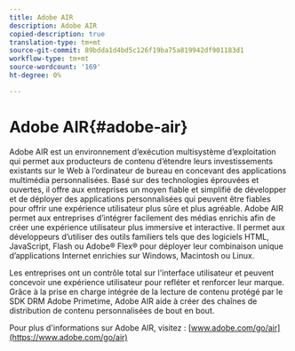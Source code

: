 ```yaml
---
title: Adobe AIR
description: Adobe AIR
copied-description: true
translation-type: tm+mt
source-git-commit: 89bdda1d4bd5c126f19ba75a819942df901183d1
workflow-type: tm+mt
source-wordcount: '169'
ht-degree: 0%

---
```



# Adobe AIR{#adobe-air}

Adobe AIR est un environnement d’exécution multisystème d’exploitation qui permet aux producteurs de contenu d’étendre leurs investissements existants sur le Web à l’ordinateur de bureau en concevant des applications multimédia personnalisées. Basé sur des technologies éprouvées et ouvertes, il offre aux entreprises un moyen fiable et simplifié de développer et de déployer des applications personnalisées qui peuvent être fiables pour offrir une expérience utilisateur plus sûre et plus agréable. Adobe AIR permet aux entreprises d’intégrer facilement des médias enrichis afin de créer une expérience utilisateur plus immersive et interactive. Il permet aux développeurs d’utiliser des outils familiers tels que des logiciels HTML, JavaScript, Flash ou Adobe® Flex® pour déployer leur combinaison unique d’applications Internet enrichies sur Windows, Macintosh ou Linux.

Les entreprises ont un contrôle total sur l&#39;interface utilisateur et peuvent concevoir une expérience utilisateur pour refléter et renforcer leur marque. Grâce à la prise en charge intégrée de la lecture de contenu protégé par le SDK DRM Adobe Primetime, Adobe AIR aide à créer des chaînes de distribution de contenu personnalisées de bout en bout.

Pour plus d&#39;informations sur Adobe AIR, visitez : [www.adobe.com/go/air](https://www.adobe.com/go/air)
